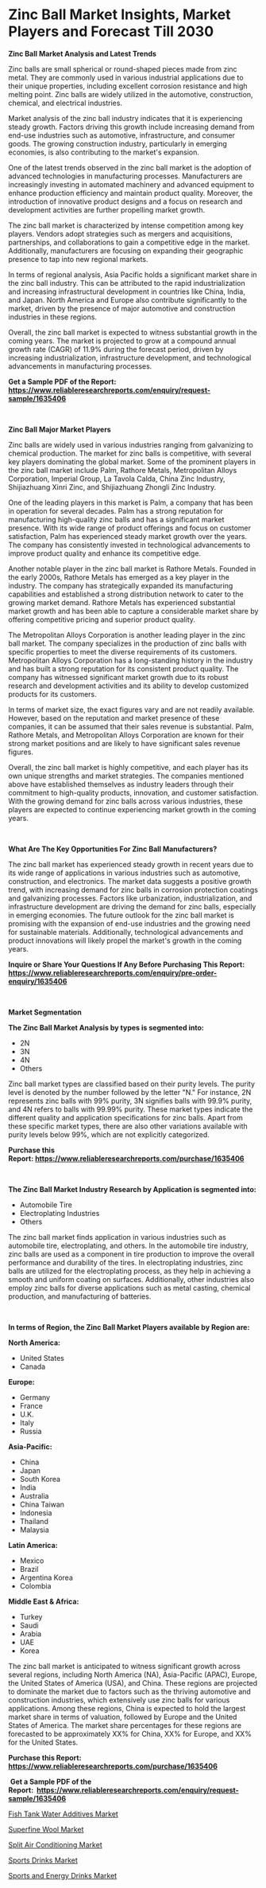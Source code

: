 <p><h1>Zinc Ball Market Insights, Market Players and Forecast Till 2030</h1></p><p><strong>Zinc Ball Market Analysis and Latest Trends</strong></p>
<p><p>Zinc balls are small spherical or round-shaped pieces made from zinc metal. They are commonly used in various industrial applications due to their unique properties, including excellent corrosion resistance and high melting point. Zinc balls are widely utilized in the automotive, construction, chemical, and electrical industries.</p><p>Market analysis of the zinc ball industry indicates that it is experiencing steady growth. Factors driving this growth include increasing demand from end-use industries such as automotive, infrastructure, and consumer goods. The growing construction industry, particularly in emerging economies, is also contributing to the market's expansion.</p><p>One of the latest trends observed in the zinc ball market is the adoption of advanced technologies in manufacturing processes. Manufacturers are increasingly investing in automated machinery and advanced equipment to enhance production efficiency and maintain product quality. Moreover, the introduction of innovative product designs and a focus on research and development activities are further propelling market growth.</p><p>The zinc ball market is characterized by intense competition among key players. Vendors adopt strategies such as mergers and acquisitions, partnerships, and collaborations to gain a competitive edge in the market. Additionally, manufacturers are focusing on expanding their geographic presence to tap into new regional markets.</p><p>In terms of regional analysis, Asia Pacific holds a significant market share in the zinc ball industry. This can be attributed to the rapid industrialization and increasing infrastructural development in countries like China, India, and Japan. North America and Europe also contribute significantly to the market, driven by the presence of major automotive and construction industries in these regions.</p><p>Overall, the zinc ball market is expected to witness substantial growth in the coming years. The market is projected to grow at a compound annual growth rate (CAGR) of 11.9% during the forecast period, driven by increasing industrialization, infrastructure development, and technological advancements in manufacturing processes.</p></p>
<p><strong>Get a Sample PDF of the Report:&nbsp; <a href="https://www.reliableresearchreports.com/enquiry/request-sample/1635406">https://www.reliableresearchreports.com/enquiry/request-sample/1635406</a></strong></p>
<p>&nbsp;</p>
<p><strong>Zinc Ball Major Market Players</strong></p>
<p><p>Zinc balls are widely used in various industries ranging from galvanizing to chemical production. The market for zinc balls is competitive, with several key players dominating the global market. Some of the prominent players in the zinc ball market include Palm, Rathore Metals, Metropolitan Alloys Corporation, Imperial Group, La Tavola Calda, China Zinc Industry, Shijiazhuang Xinri Zinc, and Shijiazhuang Zhongli Zinc Industry.</p><p>One of the leading players in this market is Palm, a company that has been in operation for several decades. Palm has a strong reputation for manufacturing high-quality zinc balls and has a significant market presence. With its wide range of product offerings and focus on customer satisfaction, Palm has experienced steady market growth over the years. The company has consistently invested in technological advancements to improve product quality and enhance its competitive edge.</p><p>Another notable player in the zinc ball market is Rathore Metals. Founded in the early 2000s, Rathore Metals has emerged as a key player in the industry. The company has strategically expanded its manufacturing capabilities and established a strong distribution network to cater to the growing market demand. Rathore Metals has experienced substantial market growth and has been able to capture a considerable market share by offering competitive pricing and superior product quality.</p><p>The Metropolitan Alloys Corporation is another leading player in the zinc ball market. The company specializes in the production of zinc balls with specific properties to meet the diverse requirements of its customers. Metropolitan Alloys Corporation has a long-standing history in the industry and has built a strong reputation for its consistent product quality. The company has witnessed significant market growth due to its robust research and development activities and its ability to develop customized products for its customers.</p><p>In terms of market size, the exact figures vary and are not readily available. However, based on the reputation and market presence of these companies, it can be assumed that their sales revenue is substantial. Palm, Rathore Metals, and Metropolitan Alloys Corporation are known for their strong market positions and are likely to have significant sales revenue figures.</p><p>Overall, the zinc ball market is highly competitive, and each player has its own unique strengths and market strategies. The companies mentioned above have established themselves as industry leaders through their commitment to high-quality products, innovation, and customer satisfaction. With the growing demand for zinc balls across various industries, these players are expected to continue experiencing market growth in the coming years.</p></p>
<p>&nbsp;</p>
<p><strong>What Are The Key Opportunities For Zinc Ball Manufacturers?</strong></p>
<p><p>The zinc ball market has experienced steady growth in recent years due to its wide range of applications in various industries such as automotive, construction, and electronics. The market data suggests a positive growth trend, with increasing demand for zinc balls in corrosion protection coatings and galvanizing processes. Factors like urbanization, industrialization, and infrastructure development are driving the demand for zinc balls, especially in emerging economies. The future outlook for the zinc ball market is promising with the expansion of end-use industries and the growing need for sustainable materials. Additionally, technological advancements and product innovations will likely propel the market's growth in the coming years.</p></p>
<p><strong>Inquire or Share Your Questions If Any Before Purchasing This Report: <a href="https://www.reliableresearchreports.com/enquiry/pre-order-enquiry/1635406">https://www.reliableresearchreports.com/enquiry/pre-order-enquiry/1635406</a></strong></p>
<p>&nbsp;</p>
<p><strong>Market Segmentation</strong></p>
<p><strong>The Zinc Ball Market Analysis by types is segmented into:</strong></p>
<p><ul><li>2N</li><li>3N</li><li>4N</li><li>Others</li></ul></p>
<p><p>Zinc ball market types are classified based on their purity levels. The purity level is denoted by the number followed by the letter "N." For instance, 2N represents zinc balls with 99% purity, 3N signifies balls with 99.9% purity, and 4N refers to balls with 99.99% purity. These market types indicate the different quality and application specifications for zinc balls. Apart from these specific market types, there are also other variations available with purity levels below 99%, which are not explicitly categorized.</p></p>
<p><strong>Purchase this Report:&nbsp;<a href="https://www.reliableresearchreports.com/purchase/1635406">https://www.reliableresearchreports.com/purchase/1635406</a></strong></p>
<p>&nbsp;</p>
<p><strong>The Zinc Ball Market Industry Research by Application is segmented into:</strong></p>
<p><ul><li>Automobile Tire</li><li>Electroplating Industries</li><li>Others</li></ul></p>
<p><p>The zinc ball market finds application in various industries such as automobile tire, electroplating, and others. In the automobile tire industry, zinc balls are used as a component in tire production to improve the overall performance and durability of the tires. In electroplating industries, zinc balls are utilized for the electroplating process, as they help in achieving a smooth and uniform coating on surfaces. Additionally, other industries also employ zinc balls for diverse applications such as metal casting, chemical production, and manufacturing of batteries.</p></p>
<p>&nbsp;</p>
<p><strong>In terms of Region, the Zinc Ball Market Players available by Region are:</strong></p>
<p>
    <p> <strong> North America: </strong>
        <ul>
            <li>United States</li>
            <li>Canada</li>
        </ul>
        </p> 
    <p> <strong> Europe: </strong>
        <ul>
            <li>Germany</li>
            <li>France</li>
            <li>U.K.</li>
            <li>Italy</li>
            <li>Russia</li>
        </ul>
        </p> 
    <p> <strong> Asia-Pacific: </strong>
        <ul>
            <li>China</li>
            <li>Japan</li>
            <li>South Korea</li>
            <li>India</li>
            <li>Australia</li>
            <li>China Taiwan</li>
            <li>Indonesia</li>
            <li>Thailand</li>
            <li>Malaysia</li>
        </ul>
        </p> 
    <p> <strong> Latin America: </strong>
        <ul>
            <li>Mexico</li>
            <li>Brazil</li>
            <li>Argentina Korea</li>
            <li>Colombia</li>
        </ul>
        </p> 
    <p> <strong> Middle East & Africa: </strong>
        <ul>
            <li>Turkey</li>
            <li>Saudi</li>
            <li>Arabia</li>
            <li>UAE</li>
            <li>Korea</li>
        </ul>
    </p>
    </p>
<p><p>The zinc ball market is anticipated to witness significant growth across several regions, including North America (NA), Asia-Pacific (APAC), Europe, the United States of America (USA), and China. These regions are projected to dominate the market due to factors such as the thriving automotive and construction industries, which extensively use zinc balls for various applications. Among these regions, China is expected to hold the largest market share in terms of valuation, followed by Europe and the United States of America. The market share percentages for these regions are forecasted to be approximately XX% for China, XX% for Europe, and XX% for the United States.</p></p>
<p><strong>Purchase this Report: <a href="https://www.reliableresearchreports.com/purchase/1635406">https://www.reliableresearchreports.com/purchase/1635406</a></strong></p>
<p>&nbsp;<strong>Get a Sample PDF of the Report:&nbsp;&nbsp;<a href="https://www.reliableresearchreports.com/enquiry/request-sample/1635406">https://www.reliableresearchreports.com/enquiry/request-sample/1635406</a></strong></p>
<p><strong></strong></p>
<p><p><a href="https://github.com/YashRP12/Market-Research-Report-List-1/blob/main/fish-tank-water-additives-market.md">Fish Tank Water Additives Market</a></p><p><a href="https://github.com/Chiragrp25/Market-Research-Report-List-1/blob/main/superfine-wool-market.md">Superfine Wool Market</a></p><p><a href="https://medium.com/@verlielesch1927/split-air-conditioning-market-report-reveals-the-latest-trends-and-growth-opportunities-of-this-2abb8fc5ccdd">Split Air Conditioning Market</a></p><p><a href="https://medium.com/@verlielesch1927/analyzing-sports-drinks-market-global-industry-perspective-and-forecast-2023-to-2030-7a948488525c">Sports Drinks Market</a></p><p><a href="https://medium.com/@ebbaeffertz1951/sports-and-energy-drinks-market-the-key-to-successful-business-strategy-forecast-till-2030-021db9d33d5a">Sports and Energy Drinks Market</a></p></p>